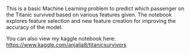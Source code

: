 This is a basic Machine Learning problem to predict which passenger on the Titanic survived based on various features given. The notebook explores feature selection and new feature creation for improving the accuracy of the model. 

You can also view my kaggle notebook here: https://www.kaggle.com/anjalia8/titanicsurvivors
